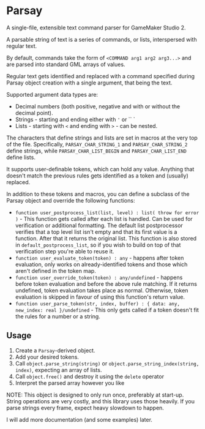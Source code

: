 
# Parsay

A single-file, extensible text command parser for GameMaker Studio 2.

A parsable string of text is a series of commands, or lists, interspersed with regular text.

By default, commands take the form of `<COMMAND arg1 arg2 arg3...>` and are parsed into standard GML arrays of values.

Regular text gets identified and replaced with a command specified during Parsay object creation with a single argument, that being the text.

Supported argument data types are:

- Decimal numbers (both positive, negative and with or without the decimal point).
- Strings - starting and ending either with `'` or `` `
- Lists - starting with `<` and ending with `>` - can be nested.

The characters that define strings and lists are set in macros at the very top of the file. Specifically, `PARSAY_CHAR_STRING_1` and `PARSAY_CHAR_STRING_2` define strings, while `PARSAY_CHAR_LIST_BEGIN` and `PARSAY_CHAR_LIST_END` define lists.

It supports user-definable tokens, which can hold any value. Anything that doesn't match the previous rules gets identified as a token and (usually) replaced.

In addition to these tokens and macros, you can define a subclass of the Parsay object and override the following functions:

- `function user_postprocess_list(list, level) : list( throw for error )` - This function gets called after each list is handled. Can be used for verification or additional formatting. The default list postprocessor verifies that a top level list isn't empty and that its first value is a function. After that it returns the original list. This function is also stored in `default_postprocess_list`, so if you wish to build on top of that verification step you're able to reuse it.
- `function user_evaluate_token(token) : any` - happens after token evaluation, only works on already-identified tokens and those which aren't defined in the token map.
- `function user_override_token(token) : any/undefined` - happens before token evaluation and before the above rule matching. If it returns undefined, token evaluation takes place as normal. Otherwise, token evaluation is skipped in favour of using this function's return value.
- `function user_parse_token(str, index, buffer) : { data: any, new_index: real }/undefined` - This only gets called if a token doesn't fit the rules for a number or a string.

## Usage

1. Create a `Parsay`-derived object.
2. Add your desired tokens.
3. Call `object.parse_string(string)` or `object.parse_string_index(string, index)`, expecting an array of lists.
4. Call `object.free()` and destroy it using the `delete` operator
5. Interpret the parsed array however you like

NOTE: This object is designed to only run once, preferably at start-up. String operations are very costly, and this library uses those heavily. If you parse strings every frame, expect heavy slowdown to happen.

I will add more documentation (and some examples) later.
